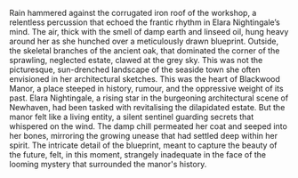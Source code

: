 Rain hammered against the corrugated iron roof of the workshop, a relentless percussion that echoed the frantic rhythm in Elara Nightingale’s mind.  The air, thick with the smell of damp earth and linseed oil, hung heavy around her as she hunched over a meticulously drawn blueprint.  Outside, the skeletal branches of the ancient oak, that dominated the corner of the sprawling, neglected estate, clawed at the grey sky.  This was not the picturesque, sun-drenched landscape of the seaside town she often envisioned in her architectural sketches.  This was the heart of Blackwood Manor, a place steeped in history, rumour, and the oppressive weight of its past.  Elara Nightingale, a rising star in the burgeoning architectural scene of Newhaven, had been tasked with revitalising the dilapidated estate.  But the manor felt like a living entity, a silent sentinel guarding secrets that whispered on the wind.  The damp chill permeated her coat and seeped into her bones, mirroring the growing unease that had settled deep within her spirit. The intricate detail of the blueprint, meant to capture the beauty of the future, felt, in this moment, strangely inadequate in the face of the looming mystery that surrounded the manor's history.

